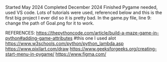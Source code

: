 Started May 2024
Completed December 2024
Finished 
Pygame needed,
used VS code.
Lots of tutorials were used, referenced below and this is the first big project I ever did so it is pretty bad.
In the game.py file, line 9: change the path of Goal.png for it to work.

REFERENCES:
https://thepythoncode.com/article/build-a-maze-game-in-python#adding-game-attributes #this one I used alot
https://www.w3schools.com/python/python_lambda.asp
https://www.pixilart.com/draw
https://www.geeksforgeeks.org/creating-start-menu-in-pygame/
https://www.figma.com/

